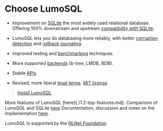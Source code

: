 <!-- SPDX-License-Identifier: AGPL-3.0-only -->
<!-- SPDX-FileCopyrightText: 2020 The LumoSQL Authors, 2019 Oracle -->
<!-- SPDX-ArtifactOfProjectName: LumoSQL -->
<!-- SPDX-FileType: Documentation -->
<!-- SPDX-FileComment: Original by Dan Shearer, 2020 -->

# Choose LumoSQL


* Improvement on [SQLite](https://sqlite.org) the most widely used relational database. Offering 100% downstream and upstream [compatibility with SQLite](./3.4-not-forking-tool.md). 

* LumoSQL lets you do databasing more reliably, with better [corruption detection](./lumo-corruption-detection-and-magic.md) and [rollback journaling](./WALs.md).

* Improved testing and [benchmarking](./3.3-benchmarking.md) techniques.

* More supported [backends](./backends.md) (b-tree, LMDB, BDB).

* Stable [APIs](./api.md)

* Revised, more liberal [legal terms](./3.2-legal-aspects.md).
[MIT license](https://license.lumosql.org/)



> [Install LumoSQL](./1.4-install-LumoSQL.md)

More features of LumoSQL [here]{./1.2-top-features.md}.
Comparison of LumoSQL and SQLite [here](./2.3-SQLite-Lumo-comaprison)
Documentation, discussion and notes on the implementation [here](./2.2-features.md).


LumoSQL is supported by the [NLNet Foundation](https://nlnet.nl/).
